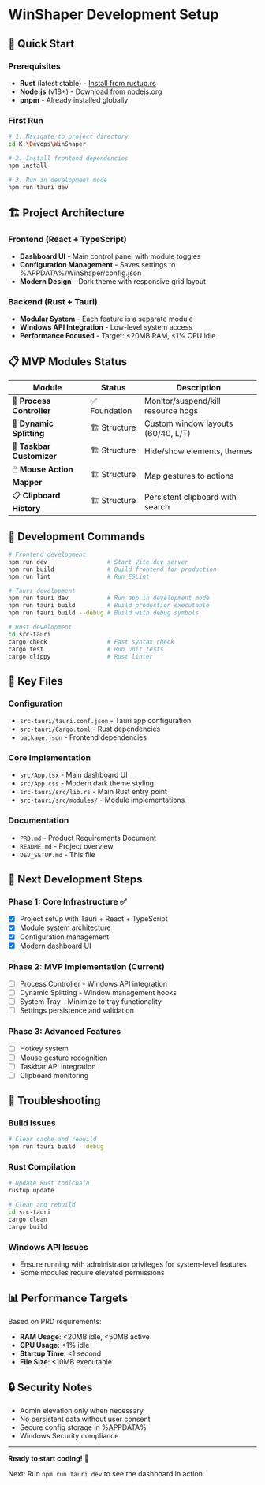 # WinShaper Development Setup

## 🚀 Quick Start

### Prerequisites
- **Rust** (latest stable) - [Install from rustup.rs](https://rustup.rs/)
- **Node.js** (v18+) - [Download from nodejs.org](https://nodejs.org/)
- **pnpm** - Already installed globally

### First Run
```bash
# 1. Navigate to project directory
cd K:\Devops\WinShaper

# 2. Install frontend dependencies
npm install

# 3. Run in development mode
npm run tauri dev
```

## 🏗️ Project Architecture

### Frontend (React + TypeScript)
- **Dashboard UI** - Main control panel with module toggles
- **Configuration Management** - Saves settings to %APPDATA%/WinShaper/config.json
- **Modern Design** - Dark theme with responsive grid layout

### Backend (Rust + Tauri)
- **Modular System** - Each feature is a separate module
- **Windows API Integration** - Low-level system access
- **Performance Focused** - Target: <20MB RAM, <1% CPU idle

## 📋 MVP Modules Status

| Module | Status | Description |
|--------|--------|-------------|
| 🔧 **Process Controller** | ✅ Foundation | Monitor/suspend/kill resource hogs |
| 📐 **Dynamic Splitting** | 🏗️ Structure | Custom window layouts (60/40, L/T) |
| 🎨 **Taskbar Customizer** | 🏗️ Structure | Hide/show elements, themes |
| 🖱️ **Mouse Action Mapper** | 🏗️ Structure | Map gestures to actions |
| 📋 **Clipboard History** | 🏗️ Structure | Persistent clipboard with search |

## 🔧 Development Commands

```bash
# Frontend development
npm run dev                 # Start Vite dev server
npm run build               # Build frontend for production
npm run lint                # Run ESLint

# Tauri development  
npm run tauri dev           # Run app in development mode
npm run tauri build         # Build production executable
npm run tauri build --debug # Build with debug symbols

# Rust development
cd src-tauri
cargo check                 # Fast syntax check
cargo test                  # Run unit tests
cargo clippy                # Rust linter
```

## 📁 Key Files

### Configuration
- `src-tauri/tauri.conf.json` - Tauri app configuration
- `src-tauri/Cargo.toml` - Rust dependencies
- `package.json` - Frontend dependencies

### Core Implementation
- `src/App.tsx` - Main dashboard UI
- `src/App.css` - Modern dark theme styling
- `src-tauri/src/lib.rs` - Main Rust entry point
- `src-tauri/src/modules/` - Module implementations

### Documentation
- `PRD.md` - Product Requirements Document
- `README.md` - Project overview
- `DEV_SETUP.md` - This file

## 🎯 Next Development Steps

### Phase 1: Core Infrastructure ✅
- [x] Project setup with Tauri + React + TypeScript
- [x] Module system architecture
- [x] Configuration management
- [x] Modern dashboard UI

### Phase 2: MVP Implementation (Current)
- [ ] Process Controller - Windows API integration
- [ ] Dynamic Splitting - Window management hooks
- [ ] System Tray - Minimize to tray functionality
- [ ] Settings persistence and validation

### Phase 3: Advanced Features
- [ ] Hotkey system
- [ ] Mouse gesture recognition
- [ ] Taskbar API integration
- [ ] Clipboard monitoring

## 🐛 Troubleshooting

### Build Issues
```bash
# Clear cache and rebuild
npm run tauri build --debug
```

### Rust Compilation
```bash
# Update Rust toolchain
rustup update

# Clean and rebuild
cd src-tauri
cargo clean
cargo build
```

### Windows API Issues
- Ensure running with administrator privileges for system-level features
- Some modules require elevated permissions

## 📊 Performance Targets

Based on PRD requirements:
- **RAM Usage**: <20MB idle, <50MB active
- **CPU Usage**: <1% idle
- **Startup Time**: <1 second
- **File Size**: <10MB executable

## 🔒 Security Notes

- Admin elevation only when necessary
- No persistent data without user consent
- Secure config storage in %APPDATA%
- Windows Security compliance

---

**Ready to start coding!** 🚀

Next: Run `npm run tauri dev` to see the dashboard in action.